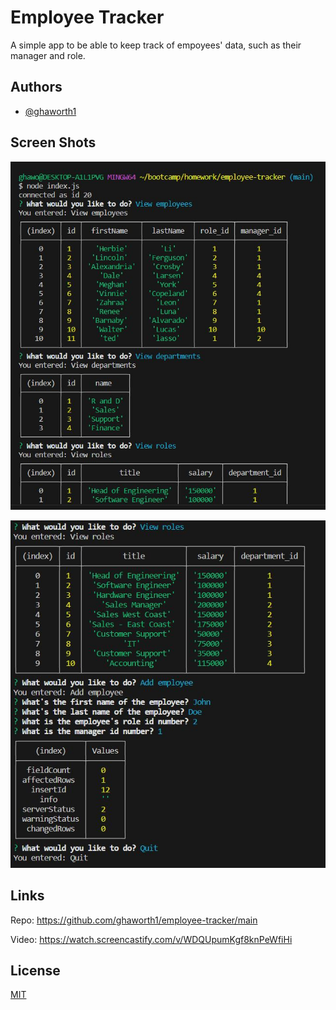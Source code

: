 # Employee Tracker

A simple app to be able to keep track of empoyees' data, such as their manager and role.


## Authors

- [@ghaworth1](https://www.github.com/ghaworth1)


## Screen Shots

![Image](./assets/Capture.JPG)

![Image](./assets/Capture2.JPG)


## Links

Repo: https://github.com/ghaworth1/employee-tracker/main

Video: https://watch.screencastify.com/v/WDQUpumKgf8knPeWfiHi

## License

[MIT](https://choosealicense.com/licenses/mit/)
